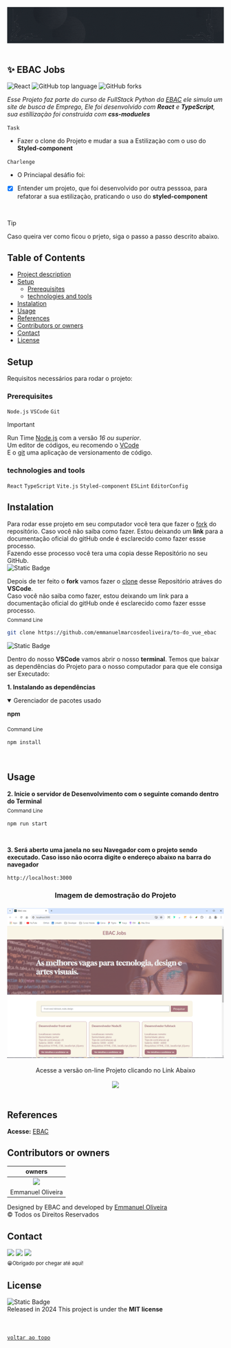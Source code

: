 <!-- Banner de Apresentação -->
 <img src="https://github.com/emmanuelmarcosdeoliveira/servidor-estatico/blob/main/banner-github.gif" alt="banner-github">
<br>
<br>

<!-- Titulo do Projeto -->

## ✨ EBAC Jobs

<!-- <img alt="GitHub Forks" src="https://img.shields.io/github/forks/emmanuelmarcosdeoliveira/portfolio-github"/>
<br> -->

![React](https://img.shields.io/badge/--path?style=plastic&logo=React&logoColor=%2358C4DC&logoSize=auto&label=React.js&labelColor=black&color=%2358C4DC&link=https%3A%2F%2Fpt-br.react.dev%2F)
![GitHub top language](https://img.shields.io/github/languages/top/emmanuelmarcosdeoliveira/ebac-jobs?style=plastic&labelColor=%23000)
![GitHub forks](https://img.shields.io/github/forks/emmanuelmarcosdeoliveira/js-slide-origamid?style=plastic&labelColor=%23000)

_Esse Projeto faz parte do curso de FullStack Python da [EBAC](https://ebaconline.com.br/) ele simula um site de busca de Emprego, Ele foi desenvolvido com **React** e **TypeScript**, sua estillizaçào foi construida com **css-modueles**_

`Task`

- Fazer o clone do Projeto e mudar a sua a Estilizaçào com o uso do **Styled-component**

`Charlenge`

- O Princiapal desáfio foi:

- [x] Entender um projeto, que foi desenvolvido por outra pesssoa, para refatorar a sua estilizaçào, praticando o uso do **styled-component**
<br>

> [!Tip]
> Caso queira ver como ficou o prjeto, siga o passo a passo descrito abaixo.

<!-- Menu -->

## Table of Contents

- [Project description](#-portfólio-github)
- [Setup](#setup)
  - [Prerequisites](#prerequisites)
  - [technologies and tools](#technologies-and-tools)
- [Instalation](#instalation)
- [Usage](#usage)
- [References](#references)
- [Contributors or owners](#contributors-or-owners)
- [Contact](#contact)
- [License](#license)

<!-- Setup do Projeto -->

## Setup

Requisitos necessários para rodar o projeto:<br>

<!-- ### Recommended IDE Setup

[VSCode](https://code.visualstudio.com/) + [Volar](https://marketplace.visualstudio.com/items?itemName=Vue.volar) (and disable Vetur) + [TypeScript Vue Plugin (Volar)](https://marketplace.visualstudio.com/items?itemName=Vue.vscode-typescript-vue-plugin). -->

### Prerequisites

`Node.js` `VSCode` `Git`
> [!IMPORTANT]
>  Run Time [Node.js](https://nodejs.org/en/) com a versão _16 ou superior_.<br>
>  Um editor de códigos, eu recomendo o [VCode](https://code.visualstudio.com/)<br>
>  E o [git](https://git-scm.com/downloads) uma aplicaçào de versionamento de código.

### technologies and tools

`React` `TypeScript` `Vite.js` `Styled-component` `ESLint` `EditorConfig`

<!-- Bagde dos Repositórios, Node.js Git e Vscode -->
<!-- <img src="https://img.shields.io/badge/Node.js-43853D?style=for-the-badge&logo=node.js&logoColor=white" alt="Node.js"/>
<img src="https://img.shields.io/badge/git-%23F05033.svg?style=for-the-badge&logo=git&logoColor=white" alt="VSCode"/>
<img src="https://img.shields.io/badge/Visual%20Studio%20Code-0078d7.svg?style=for-the-badge&logo=visual-studio-code&logoColor=white"/> -->

## Instalation

Para rodar esse projeto em seu computador você tera que fazer o [fork](https://docs.github.com/pt/pull-requests/collaborating-with-pull-requests/working-with-forks/fork-a-repo) do repositório. Caso você não saiba como fazer. Estou deixando um **link** para a documentação oficial do gitHub onde é esclarecido como fazer essse processo.<br> Fazendo esse processo você tera uma copia desse Repositório no seu GitHub.
<br>
<img alt="Static Badge" src="https://img.shields.io/badge/-path?style=social&logo=git&label=GitHub%20Docs&color=%23000">
<a href="https://docs.github.com/pt/pull-requests/collaborating-with-pull-requests/working-with-forks/fork-a-repo"></a>

Depois de ter feito o **fork** vamos fazer o [clone](https://docs.github.com/pt/repositories/creating-and-managing-repositories/cloning-a-repository) desse Repositório atráves do **VSCode**. </br>
Caso você não saiba como fazer, estou deixando um link para a documentação oficial do gitHub onde é esclarecido como fazer essse processo.
<br>
<sub>Command Line</sub>

```bash copy
git clone https://github.com/emmanuelmarcosdeoliveira/to-do_vue_ebac
```


<img alt="Static Badge" src="https://img.shields.io/badge/-path?style=social&logo=git&label=GitHub%20Docs&color=%23000">
<a href="https://docs.github.com/pt/repositories/creating-and-managing-repositories/cloning-a-repository"></a>

Dentro do nosso **VSCode** vamos abrir o nosso **terminal**. Temos que baixar as dependências do Projeto para o nosso computador para que ele consiga ser Executado:

**1. Instalando as dependências**<br>

<details open>

<summary>Gerenciador de pacotes usado</summary>

**npm**

</details>


<sub>Command Line</sub>
<br>

```bash copy
npm install
```

<!-- Bagde das Tecnologias-->

<!-- <div align='left'>
<img src="https://img.shields.io/badge/React-20232A?style=for-the-badge&logo=react&logoColor=61DAFB" alt="React"/>
<img src="https://img.shields.io/badge/TypeScript-007ACC?style=for-the-badge&logo=typescript&logoColor=white"/>
<img src="https://img.shields.io/badge/eslint-3A33D1?style=for-the-badge&logo=eslint&logoColor=white"/>
<img src="https://img.shields.io/badge/prettier-1A2C34?style=for-the-badge&logo=prettier&logoColor=F7BA3E"/>
<img src="https://img.shields.io/badge/styled--components-DB7093?style=for-the-badge&logo=styled-components&logoColor=white"/> -->
<br>

## Usage

**2. Inicie o servidor de Desenvolvimento com o seguinte comando dentro do Terminal**<br>
<sub>Command Line</sub>

```bash copy
npm run start
```

</br>

**3. Será aberto uma janela no seu Navegador com o projeto sendo executado.
Caso isso não ocorra digite o endereço abaixo na barra do navegador**


```shell copy
http://localhost:3000
```

 <!-- Imagem de Demostração -->
<h3 align="center"> Imagem de demostração do Projeto

</br>
</br>

<img src="./public/print--project.png" alt="Print do Projeto"/>
</h3>

<!-- Video de Demostraçào -->
 <!-- <h3 align="center">📽️project demonstration video</h3> -->

 <div align="center">
Acesse a versão on-line Projeto clicando no Link Abaixo

<br>
<br>

<a href="https://to-do-vue-xi-pink.vercel.app/">
<img src="https://img.shields.io/badge/Vercel-000000?style=for-the-badge&logo=vercel&logoColor=white"/></a>

</div>
<br>

## References

**Acesse:** [EBAC](https://ebaconline.com.br/)

## Contributors or owners

|owners|
|:-----:|
|<img height="96px" src="https://www.github.com/emmanuelmarcosdeoliveira.png">|
|Emmanuel Oliveira|

Designed by EBAC and developed by [Emmanuel Oliveira](https://www.linkedin.com/feed/?trk=homepage-basic_sign-in-submit)
<br>
&copy; Todos os Direitos Reservados

## Contact

<a href ="https://wa.me/5511968336094"><img src="https://img.shields.io/badge/WhatsApp-25D366?style=for-the-badge&logo=whatsapp&logoColor=white"></a>
<a href = "mailto:oliveira.devfullstack@gmail.com"><img src="https://img.shields.io/badge/-Gmail-%23333?style=for-the-badge&logo=gmail&logoColor=white" target="_blank"></a>
<a href="https://www.linkedin.com/in/oliveira-marcos-emmanuel?lipi=urn%3Ali%3Apage%3Ad_flagship3_profile_view_base_contact_details%3BUetG4s3ZT76Byt3XWdZ2Tg%3D%3D" target="_blank"><img src="https://img.shields.io/badge/-LinkedIn-%230077B5?style=for-the-badge&logo=linkedin&logoColor=white" target="_blank"></a><br>
<sub>😁Obrigado por chegar até aqui!<sub>

## License

![Static Badge](https://img.shields.io/badge/--path?style=plastic&logo=mit&logoSize=auto&label=license%20MIT&labelColor=%23555555&color=%2397CA00)<br>
Released in 2024 This project is under the **MIT license**<br>
<br>
<br>

[`voltar ao topo`](#-portfólio-github)
